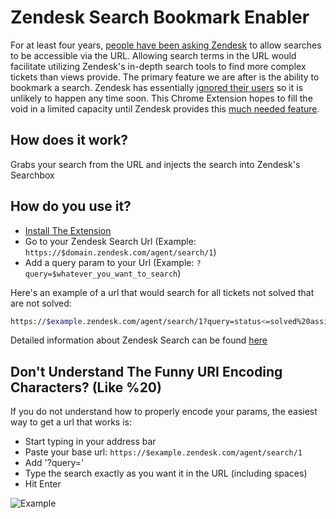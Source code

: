 # Zendesk Search Bookmark Enabler

For at least four years, [people have been asking Zendesk](https://support.zendesk.com/hc/en-us/community/posts/202543443-Search-criteria-should-be-added-to-URL-) to allow searches to be accessible via the URL.  Allowing search terms in the URL would facilitate utilizing Zendesk's in-depth search tools to find more complex tickets than views provide.  The primary feature we are after is the ability to bookmark a search.  Zendesk has essentially [ignored their users](https://support.zendesk.com/hc/en-us/community/posts/203438206-Search-based-Views-Saved-Searches) so it is unlikely to happen any time soon.  This Chrome Extension hopes to fill the void in a limited capacity until Zendesk provides this [much needed feature](https://support.zendesk.com/hc/en-us/community/posts/115008515707-Perform-a-search-using-string-in-URL).

## How does it work?

Grabs your search from the URL and injects the search into Zendesk's Searchbox

## How do you use it?

- [Install The Extension](https://chrome.google.com/webstore/detail/ienmdmgikmjpbjmlaimkbhhlfncidjdl)
- Go to your Zendesk Search Url (Example: `https://$domain.zendesk.com/agent/search/1`)
- Add a query param to your Url (Example: `?query=$whatever_you_want_to_search`)

Here's an example of a url that would search for all tickets not solved that are not solved:

```bash
https://$example.zendesk.com/agent/search/1?query=status<=solved%20assignee:none
```

Detailed information about Zendesk Search can be found [here](https://support.zendesk.com/hc/en-us/articles/203663226#topic_qtr_avw_ld)

## Don't Understand The Funny URI Encoding Characters?  (Like %20)

If you do not understand how to properly encode your params, the easiest way to get a url that works is:

- Start typing in your address bar
- Paste your base url: `https://$example.zendesk.com/agent/search/1`
- Add '?query='
- Type the search exactly as you want it in the URL (including spaces)
- Hit Enter

![Example](https://github.com/bhudgens/zendesk_search_bookmark_enabler/raw/master/images/example_1.png)
